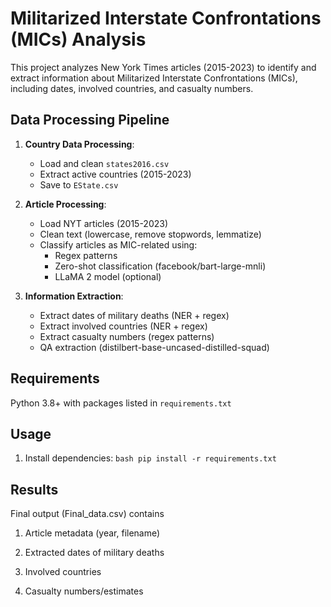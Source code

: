 # Militarized Interstate Confrontations (MICs) Analysis

This project analyzes New York Times articles (2015-2023) to identify and extract information about Militarized Interstate Confrontations (MICs), including dates, involved countries, and casualty numbers.


## Data Processing Pipeline

1. **Country Data Processing**:
   - Load and clean `states2016.csv`
   - Extract active countries (2015-2023)
   - Save to `EState.csv`

2. **Article Processing**:
   - Load NYT articles (2015-2023)
   - Clean text (lowercase, remove stopwords, lemmatize)
   - Classify articles as MIC-related using:
     - Regex patterns
     - Zero-shot classification (facebook/bart-large-mnli)
     - LLaMA 2 model (optional)

3. **Information Extraction**:
   - Extract dates of military deaths (NER + regex)
   - Extract involved countries (NER + regex)
   - Extract casualty numbers (regex patterns)
   - QA extraction (distilbert-base-uncased-distilled-squad)

## Requirements

Python 3.8+ with packages listed in `requirements.txt`

## Usage

  1. Install dependencies:
    ```bash
    pip install -r requirements.txt
    ```
    

## Results

  Final output (Final_data.csv) contains

  1. Article metadata (year, filename)

  2. Extracted dates of military deaths

  3. Involved countries

  4. Casualty numbers/estimates

